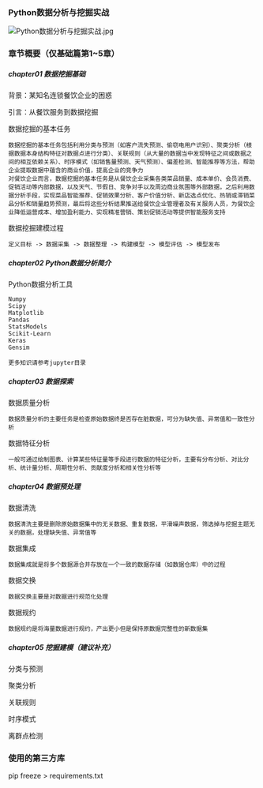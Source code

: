 ### Python数据分析与挖掘实战

![Python数据分析与挖掘实战.jpg](Python数据分析与挖掘实战.jpg)

### 章节概要（仅基础篇第1~5章）

##### chapter01 数据挖掘基础

背景：某知名连锁餐饮企业的困惑

引言：从餐饮服务到数据挖掘

数据挖掘的基本任务
```text
数据挖掘的基本任务包括利用分类与预测（如客户流失预测、偷窃电用户识别）、聚类分析（根据数据本身结构特征对数据点进行分类）、关联规则（从大量的数据当中发现特征之间或数据之间的相互依赖关系）、时序模式（如销售量预测、天气预测）、偏差检测、智能推荐等方法，帮助企业提取数据中蕴含的商业价值，提高企业的竞争力
对餐饮企业而言，数据挖掘的基本任务是从餐饮企业采集各类菜品销量、成本单价、会员消费、促销活动等内部数据，以及天气、节假日、竞争对手以及周边商业氛围等外部数据，之后利用数据分析手段，实现菜品智能推荐、促销效果分析、客户价值分析、新店选点优化、热销或滞销菜品分析和销量趋势预测，最后将这些分析结果推送给餐饮企业管理者及有关服务人员，为餐饮企业降低运营成本、增加盈利能力、实现精准营销、策划促销活动等提供智能服务支持
```

数据挖掘建模过程
```text
定义目标 -> 数据采集 -> 数据整理 -> 构建模型 -> 模型评估 -> 模型发布
```

##### chapter02 Python数据分析简介

Python数据分析工具
```text
Numpy
Scipy
Matplotlib
Pandas
StatsModels
Scikit-Learn
Keras
Gensim

更多知识请参考jupyter目录
```

##### chapter03 数据探索

数据质量分析
```text
数据质量分析的主要任务是检查原始数据终是否存在脏数据，可分为缺失值、异常值和一致性分析
```

数据特征分析
```text
一般可通过绘制图表、计算某些特征量等手段进行数据的特征分析，主要有分布分析、对比分析、统计量分析、周期性分析、贡献度分析和相关性分析等
```

##### chapter04 数据预处理

数据清洗
```text
数据清洗主要是删除原始数据集中的无关数据、重复数据，平滑噪声数据，筛选掉与挖掘主题无关的数据，处理缺失值、异常值等
```

数据集成
```text
数据集成就是将多个数据源合并存放在一个一致的数据存储（如数据仓库）中的过程
```

数据交换
```text
数据交换主要是对数据进行规范化处理
```

数据规约
```text
数据规约是将海量数据进行规约，产出更小但是保持原数据完整性的新数据集
```

##### chapter05 挖掘建模（建议补充）

分类与预测

聚类分析

关联规则

时序模式

离群点检测

### 使用的第三方库
pip freeze > requirements.txt
